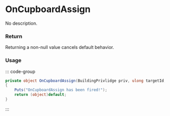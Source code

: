 # OnCupboardAssign
<Badge type="info" text="Structure"/><Badge type="danger" text="Carbon Compatible"/><Badge type="warning" text="Oxide Compatible"/>
No description.
### Return
Returning a non-null value cancels default behavior.

### Usage
::: code-group
```csharp [Example]
private object OnCupboardAssign(BuildingPrivlidge priv, ulong targetId, BasePlayer player)
{
	Puts("OnCupboardAssign has been fired!");
	return (object)default;
}
```
:::
